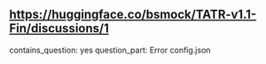 ## https://huggingface.co/bsmock/TATR-v1.1-Fin/discussions/1

contains_question: yes
question_part: Error config.json